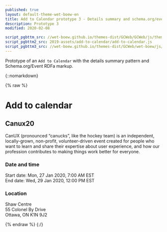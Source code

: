 ```yaml
---
published: true
layout: default-theme-wet-boew-en
title: Add to Calendar prototype 3 - Details summary and schema.org/event
description: Prototype 3
modified: 2020-02-08

script_pgbttm_src: //wet-boew.github.io/themes-dist/GCWeb/GCWeb/js/theme.min.js
script_pgbttm2_src: 2019-assets/add-to-calendar/add-to-calendar.js
script_pgbttm3_src: //wet-boew.github.io/themes-dist/GCWeb/wet-boew/js/deps/jsonpointer.js
---
```


Prototype of an ```Add to Calendar``` with the details summary pattern and Schema.org/Event RDFa markup.


{::nomarkdown}

{% raw %}

<div class="wb-prettify all-pre linenums"></div>
<link rel="stylesheet" href="path/to/font-awesome/css/font-awesome.min.css">
<style>

/* Overlay default style */
[role=listbox] {
	min-width: 230px;
	background: white;
	border: 1px solid #ccc;
	list-style: none;
	margin: 0;
	padding: 0;
	position: absolute;
	top: 1.7em;
	z-index: 9999;
	/* Note about z-index

	Ideally it should be set to 1, but the <footer id="wb-info"> has a z-index set to 5,
	 */
}

/* Active state style */
[role=option][aria-selected=true] {
	background: rgb(139, 189, 225);
}
[role=option]:hover {
	cursor: default;
}

.max-content,.max-content[open]{
	display: inline-block !important;
}

</style>

<h1 property="name" id="wb-cont">Add to calendar</h1>
<div class="container">
	<div class="row">
		<section class="col-md-12">
			<div vocab="http://schema.org/" class="wb-addcal mrgn-bttm-md" typeof="Event">
				<h2 property="name">Canux20</h2>
				<p property="description">CanUX (pronounced “canucks”, like the hockey team) is an independent, locally-grown, non-profit, volunteer-driven event created for people who want to learn and share their expertise about user experience, and how our profession contributes to making things work better for everyone.</p>
				<h3>Date and time</h3>	
				<p>Start date: <time property="startDate" content="20200127T120000Z" datetime="2020-01-27 7:00">Mon, 27 Jan 2020, 7:00 AM EST</time><br>
				End date: <time property="endDate" content="20200127T170000Z" datetime="2020-01-29 12:00">Wed, 29 Jan 2020, 12:00 PM EST</time></p>
				<h3>Location</h3>
				<div class="event-venue mrgn-bttm-md" property="location" typeof="Place">
					<span property="name">Shaw Centre</span>
					<div class="address" property="address" typeof="PostalAddress">
						<span property="streetAddress">55 Colonel By Drive</span><br>
						<span property="addressLocality">Ottawa</span>,
						<span property="addressRegion">ON</span>
						<span property="postalCode">K1N 9J2</span>
					</div>
				</div>
			</div>
		</section>	
	</div>
</div>


{% endraw %}
{:/}
